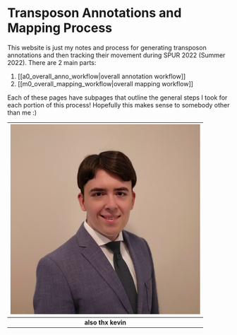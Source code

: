 # Transposon Annotations and Mapping Process

This website is just my notes and process for generating transposon annotations and then tracking their movement during SPUR 2022 (Summer 2022). There are 2 main parts:

1. [[a0_overall_anno_workflow|overall annotation workflow]]
2. [[m0_overall_mapping_workflow|overall mapping workflow]]

Each of these pages have subpages that outline the general steps I took for each portion of this process! Hopefully this makes sense to somebody other than me :) 



  | ![Kevin](kevin.png) |
  |:--:|
  | <b>also thx kevin</b> |

